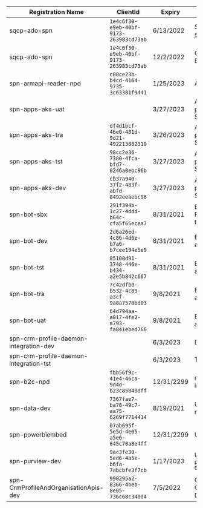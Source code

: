
|Registration Name| ClientId | Expiry | Usage |
|--|--|--|--|
| sqcp-ado-spn |`1e4c6f30-e9eb-40bf-9173-263983cd73ab` |6/13/2022 | Service Connection [sqcp-ado-spn-dev](https://dev.azure.com/TASMUCP/TASMU%20Central%20Platform/_settings/adminservices?resourceId=a4b73e7c-6712-4ae7-a8cd-e3ff87bbdbac)|
| sqcp-ado-spn | `1e4c6f30-e9eb-40bf-9173-263983cd73ab`|12/2/2022 | CD-BotLuisQnAInitialDeploy|
| spn-armapi-reader-npd|`c00ce23b-b4cd-4164-9735-3c63381f9441`|1/25/2023| ARM API Reader|
|spn-apps-aks-uat||3/27/2023|ARM template and pipeline secret for AKS Service Principal|
|spn-apps-aks-tra|`df4d1bcf-46e0-481d-9d21-492213882310`|3/26/2023|ARM template and pipeline secret for AKS Service Principal|
|spn-apps-aks-tst|`98cc2e36-7380-4fca-bfd7-0246a0ebc96b`|3/27/2023|ARM template and pipeline secret for AKS Service Principal|
|spn-apps-aks-dev|`cb37a940-37f2-483f-abfd-8492eeaebc96`|3/27/2023|ARM template and pipeline secret for AKS Service Principal|
|spn-bot-sbx|`291f394b-1c27-4ddd-b64c-cfa5f65ecea7`|8/31/2021| BotAppSecret in Pipelines and ARM templates|
|spn-bot-dev|`2d6a26ed-4c86-4d6e-b7a6-b7cee194e5e9`|8/31/2021| BotAppSecret Pipelines and ARM templates|
|spn-bot-tst|`85100d91-3748-446e-b434-a2e5b842c667`|8/31/2021| BotAppSecret Pipelines and ARM templates|
|spn-bot-tra|`7c42dfb0-b532-4c89-a3cf-9a8a7578bd03`|9/8/2021| BotAppSecret Pipelines and ARM templates|
|spn-bot-uat|`64d794aa-a017-4fe2-a793-fa841ebed766`|9/8/2021| BotAppSecret Pipelines and ARM templates|
|spn-crm-profile-daemon-integration-dev||6/3/2023|Dev Profile API|
|spn-crm-profile-daemon-integration-tst||6/3/2023|Test Profile API|
|spn-b2c-npd|`fbb56f9c-41e4-46ca-9d4d-b23c85840dff`|12/31/2299|non prod B2C integration|
|spn-data-dev|`7367fae7-ba78-49c7-aa75-6269f7714414`|8/19/2021|Used by Data team and resources|
|spn-powerbiembed|`07ab695f-5e5d-4e05-a5e6-645c70a8e4ff`|12/31/2299|Used by Data team|
|spn-purview-dev|`9ac3fe30-5ed6-4a5e-b6fa-7abcbfe3f7cb`|1/17/2023|Used by Data team `purv-cpd-data-dev-we-01`|
|spn-CrmProfileAndOrganisationApis-dev|`990295a2-8366-4beb-8e05-736c68c340d4`|7/5/2022 |Crm Profile And Organisation Apis - Dev|

<Add more to the list from AAD>